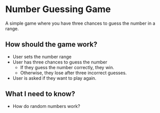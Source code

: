 # Number Guessing Game

A simple game where you have three chances to guess the number in a range.

## How should the game work?
- User sets the number range
- User has three chances to guess the number
    - If they guess the number correctly, they win.
    - Otherwise, they lose after three incorrect guesses.
- User is asked if they want to play again.

## What I need to know?
- How do random numbers work?

